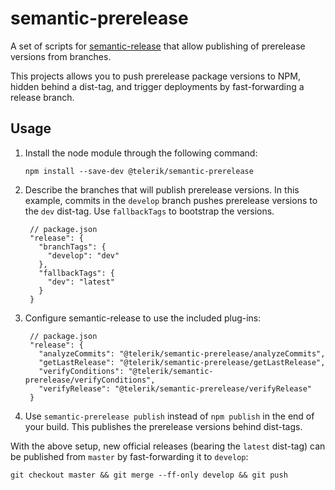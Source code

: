 # semantic-prerelease

A set of scripts for [semantic-release](https://github.com/semantic-release/semantic-release) that allow publishing of prerelease versions from branches.

This projects allows you to push prerelease package versions to NPM, hidden behind a dist-tag, and trigger deployments by fast-forwarding a release branch.

## Usage

1. Install the node module through the following command:

       npm install --save-dev @telerik/semantic-prerelease

2. Describe the branches that will publish prerelease versions.
     In this example, commits in the `develop` branch pushes prerelease versions to the `dev` dist-tag. Use `fallbackTags` to bootstrap the versions.

        // package.json
        "release": {
          "branchTags": {
            "develop": "dev"
          },
          "fallbackTags": {
            "dev": "latest"
          }
        }

3. Configure semantic-release to use the included plug-ins:

        // package.json
        "release": {
          "analyzeCommits": "@telerik/semantic-prerelease/analyzeCommits",
          "getLastRelease": "@telerik/semantic-prerelease/getLastRelease",
          "verifyConditions": "@telerik/semantic-prerelease/verifyConditions",
          "verifyRelease": "@telerik/semantic-prerelease/verifyRelease"
        }

4. Use `semantic-prerelease publish` instead of `npm publish` in the end of your build. This publishes the prerelease versions behind dist-tags.

With the above setup, new official releases (bearing the `latest` dist-tag) can be published from `master` by fast-forwarding it to `develop`:

    git checkout master && git merge --ff-only develop && git push
